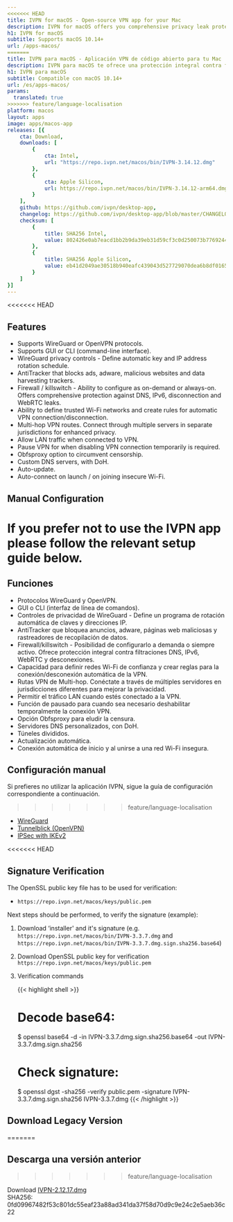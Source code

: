 ```yaml
---
<<<<<<< HEAD
title: IVPN for macOS - Open-source VPN app for your Mac
description: IVPN for macOS offers you comprehensive privacy leak protection with the IVPN firewall, automatic connection on insecure Wi-Fi and Multi-hop.
h1: IVPN for macOS
subtitle: Supports macOS 10.14+
url: /apps-macos/
=======
title: IVPN para macOS - Aplicación VPN de código abierto para tu Mac
description: IVPN para macOS te ofrece una protección integral contra filtraciones de privacidad con el firewall IVPN, conexión automática en redes Wi-Fi inseguras y Multi-hop.
h1: IVPN para macOS
subtitle: Compatible con macOS 10.14+
url: /es/apps-macos/
params:
  translated: true
>>>>>>> feature/language-localisation
platform: macos
layout: apps
image: apps/macos-app
releases: [{
    cta: Download,
    downloads: [
        {
            cta: Intel,
            url: "https://repo.ivpn.net/macos/bin/IVPN-3.14.12.dmg"
        },
        {
            cta: Apple Silicon,
            url: https://repo.ivpn.net/macos/bin/IVPN-3.14.12-arm64.dmg
        }
    ],
    github: https://github.com/ivpn/desktop-app,
    changelog: https://github.com/ivpn/desktop-app/blob/master/CHANGELOG.md,
    checksum: [
        {
            title: SHA256 Intel,
            value: 802426e0ab7eacd1bb2b9da39eb31d59cf3c0d250073b77692449a4d9ec77dbe
        },
        {
            title: SHA256 Apple Silicon,
            value: eb41d2049ae30518b940eafc439043d527729070dea6b8df0165923055b64949
        }
    ]
}]
---
```

<<<<<<< HEAD
## Features

- Supports WireGuard or OpenVPN protocols.
- Supports GUI or CLI (command-line interface).
- WireGuard privacy controls - Define automatic key and IP address rotation schedule.
- AntiTracker that blocks ads, adware, malicious websites and data harvesting trackers.
- Firewall / killswitch - Ability to configure as on-demand or always-on. Offers comprehensive protection against DNS, IPv6, disconnection and WebRTC leaks.
- Ability to define trusted Wi-Fi networks and create rules for automatic VPN connection/disconnection.
- Multi-hop VPN routes. Connect through multiple servers in separate jurisdictions for enhanced privacy.
- Allow LAN traffic when connected to VPN.
- Pause VPN for when disabling VPN connection temporarily is required.
- Obfsproxy option to circumvent censorship.
- Custom DNS servers, with DoH.
- Auto-update.
- Auto-connect on launch / on joining insecure Wi-Fi.

## Manual Configuration

If you prefer not to use the IVPN app please follow the relevant setup guide below.
=======
## Funciones

- Protocolos WireGuard y OpenVPN.
- GUI o CLI (interfaz de línea de comandos).
- Controles de privacidad de WireGuard - Define un programa de rotación automática de claves y direcciones IP.
- AntiTracker que bloquea anuncios, adware, páginas web maliciosas y rastreadores de recopilación de datos.
- Firewall/killswitch - Posibilidad de configurarlo a demanda o siempre activo. Ofrece protección integral contra filtraciones DNS, IPv6, WebRTC y desconexiones.
- Capacidad para definir redes Wi-Fi de confianza y crear reglas para la conexión/desconexión automática de la VPN.
- Rutas VPN de Multi-hop. Conéctate a través de múltiples servidores en jurisdicciones diferentes para mejorar la privacidad.
- Permitir el tráfico LAN cuando estés conectado a la VPN.
- Función de pausado para cuando sea necesario deshabilitar temporalmente la conexión VPN.
- Opción Obfsproxy para eludir la censura.
- Servidores DNS personalizados, con DoH.
- Túneles divididos.
- Actualización automática.
- Conexión automática de inicio y al unirse a una red Wi-Fi insegura.

## Configuración manual

Si prefieres no utilizar la aplicación IVPN, sigue la guía de configuración correspondiente a continuación.
>>>>>>> feature/language-localisation

- [WireGuard](/setup/macos-wireguard/)
- [Tunnelblick (OpenVPN)](/setup/macos-openvpn-tunnelblick/)  
- [IPSec with IKEv2](/setup/macos-ipsec-with-ikev2/)   

<<<<<<< HEAD
## Signature Verification

The OpenSSL public key file has to be used for verification:

* `https://repo.ivpn.net/macos/keys/public.pem`

Next steps should be performed, to verify the signature (example):

1.  Download ‘installer' and it's signature (e.g. `https://repo.ivpn.net/macos/bin/IVPN-3.3.7.dmg` and `https://repo.ivpn.net/macos/bin/IVPN-3.3.7.dmg.sign.sha256.base64`)
2.  Download OpenSSL public key for verification `https://repo.ivpn.net/macos/keys/public.pem`
3.  Verification commands 

    {{< highlight shell >}}
    # Decode base64:
    $ openssl base64 -d -in IVPN-3.3.7.dmg.sign.sha256.base64 -out IVPN-3.3.7.dmg.sign.sha256
    # Check signature:
    $ openssl dgst -sha256 -verify public.pem -signature IVPN-3.3.7.dmg.sign.sha256 IVPN-3.3.7.dmg
    {{< /highlight >}}

## Download Legacy Version
=======
## Descarga una versión anterior
>>>>>>> feature/language-localisation

Download [IVPN-2.12.17.dmg](https://cdn.ivpn.net/releases/osx/IVPN-2.12.17.dmg)  
SHA256: 0fd09967482f53c801dc55eaf23a88ad341da37f58d70d9c9e24c2e5aeb36c22  
